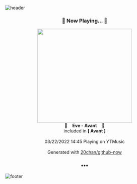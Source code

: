 ![header](https://capsule-render.vercel.app/api?type=wave&height=170&section=header&text=Hi.%20I'm%20SHIFT&fontColor=090707&fontAlignX=45&fontAlignY=65&fontSize=100)

<h3 align="center">🎵 Now Playing... 🎵</h3>
<p align="center">
  <a href="https://music.youtube.com/watch?v=1LXgiWwUDWo">
    <img width="300" src="https://lh3.googleusercontent.com/GTvwrPSUp_bBIHru1uHmRisIQU2vak2t8vgVCzt6rDLvVqbpkFKPB94R0GacLWcuSQqXI6c3iZgrjRU">
  </a>
  <br>
  🎵&nbsp&nbsp&nbsp <b>Eve - Avant</b> &nbsp&nbsp&nbsp🎵
  <br>
  included in <b>[ Avant ]</b>
  
  <br />
  <br />
  03/22/2022 14:45 Playing on YTMusic
  <br />
  <br />
  Generated with <a href="https://github.com/20chan/github-now">20chan/github-now</a>
</p>

<h3 align="center">•••</h3>

![footer](https://capsule-render.vercel.app/api?type=wave&height=150&section=footer)
